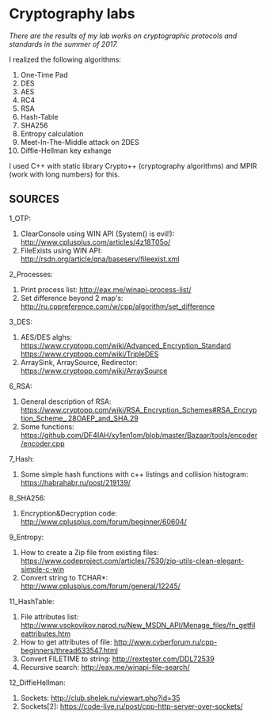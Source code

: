 # Cryptography labs

*There are the results of my lab works on cryptographic protocols and standards in the summer of 2017.*

I realized the following algorithms:
1. One-Time Pad
2. DES
3. AES
4. RC4
5. RSA
6. Hash-Table
7. SHA256
8. Entropy calculation
9. Meet-In-The-Middle attack on 2DES
10. Diffie-Hellman key exhange

I used C++ with static library Crypto++ (cryptography algorithms) and MPIR (work with long numbers) for this.


## SOURCES

1_OTP:
  1) ClearConsole using WIN API (System() is evil!):  http://www.cplusplus.com/articles/4z18T05o/
  2) FileExists using WIN API: http://rsdn.org/article/qna/baseserv/fileexist.xml

2_Processes:
  1) Print process list: http://eax.me/winapi-process-list/
  2) Set difference beyond 2 map's: http://ru.cppreference.com/w/cpp/algorithm/set_difference

3_DES:
  1) AES/DES alghs: https://www.cryptopp.com/wiki/Advanced_Encryption_Standard
                    https://www.cryptopp.com/wiki/TripleDES
  2) ArraySink, ArraySource, Redirector: https://www.cryptopp.com/wiki/ArraySource

6_RSA:
  1) General description of RSA: https://www.cryptopp.com/wiki/RSA_Encryption_Schemes#RSA_Encryption_Scheme_.28OAEP_and_SHA.29
  2) Some functions: https://github.com/DF4IAH/xy1en1om/blob/master/Bazaar/tools/encoder/encoder.cpp

7_Hash:
  1) Some simple hash functions with c++ listings and collision histogram: https://habrahabr.ru/post/219139/
  
8_SHA256:
  1) Encryption&Decryption code: http://www.cplusplus.com/forum/beginner/60604/

9_Entropy:
  1) How to create a Zip file from existing files: https://www.codeproject.com/articles/7530/zip-utils-clean-elegant-simple-c-win
  2) Convert string to TCHAR*: http://www.cplusplus.com/forum/general/12245/

11_HashTable: 
  1) File attributes list: http://www.vsokovikov.narod.ru/New_MSDN_API/Menage_files/fn_getfileattributes.htm
  2) How to get attributes of file: http://www.cyberforum.ru/cpp-beginners/thread633547.html
  3) Convert FILETIME to string: http://rextester.com/DDL72539
  4) Recursive search: http://eax.me/winapi-file-search/
  
12_DiffieHellman:
  1) Sockets: http://club.shelek.ru/viewart.php?id=35
  2) Sockets[2]: https://code-live.ru/post/cpp-http-server-over-sockets/
 
